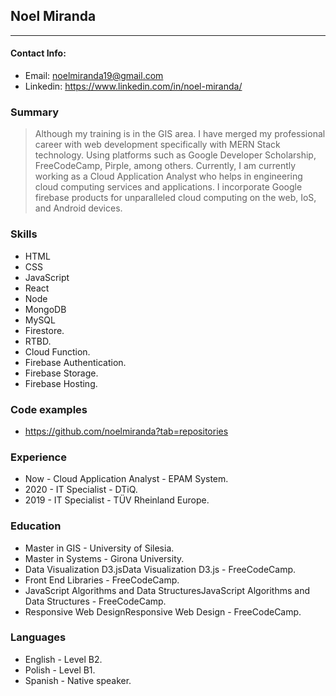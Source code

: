 ## Noel Miranda
---
#### Contact Info:
- Email: noelmiranda19@gmail.com
- Linkedin: https://www.linkedin.com/in/noel-miranda/

### Summary 
> Although my training is in the GIS area. I have merged my professional career with web development specifically  with MERN Stack technology. Using platforms such as Google Developer Scholarship, FreeCodeCamp, Pirple, among others. Currently, I am currently working as a Cloud Application Analyst who helps in engineering cloud computing services and applications. I incorporate Google firebase products for unparalleled cloud computing on the web, IoS, and Android devices.

### Skills 
- HTML
- CSS
- JavaScript
- React
- Node
- MongoDB
- MySQL
- Firestore.
- RTBD.
- Cloud Function.
- Firebase Authentication.
- Firebase Storage.
- Firebase Hosting.


### Code examples 
- https://github.com/noelmiranda?tab=repositories

### Experience 
- Now - Cloud Application Analyst - EPAM System.
- 2020 - IT Specialist - DTiQ. 
- 2019 - IT Specialist - TÜV Rheinland Europe.

### Education 
- Master in GIS - University of Silesia.
- Master in Systems - Girona University.
- Data Visualization D3.jsData Visualization D3.js - FreeCodeCamp.
- Front End Libraries - FreeCodeCamp.
- JavaScript Algorithms and Data StructuresJavaScript Algorithms and Data Structures - FreeCodeCamp.
- Responsive Web DesignResponsive Web Design - FreeCodeCamp.

### Languages
- English - Level B2.
- Polish - Level B1.
- Spanish - Native speaker.
